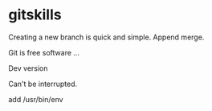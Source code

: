 # gitskills

Creating a new branch is quick and simple.
Append merge.

Git is free software ...

Dev version

Can't be interrupted.

add /usr/bin/env